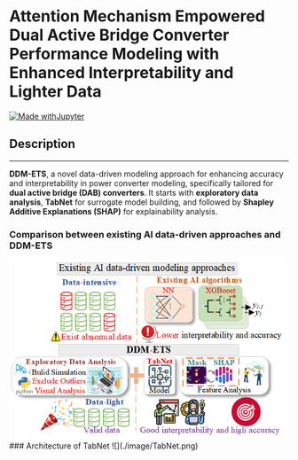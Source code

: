 # Attention Mechanism Empowered Dual Active Bridge Converter Performance Modeling with Enhanced Interpretability and Lighter Data
[![Made withJupyter](https://img.shields.io/badge/Made%20with-Jupyter-orange?style=for-the-badge&logo=Jupyter)](https://jupyter.org/try)
## Description
***
**DDM-ETS**, a novel data-driven modeling approach for enhancing accuracy and interpretability in power converter modeling, specifically tailored for **dual active bridge (DAB) converters**. It starts with **exploratory data analysis**, **TabNet** for surrogate model building, and followed by **Shapley Additive Explanations (SHAP)** for explainability analysis.

### Comparison between existing AI data-driven approaches and DDM-ETS
<div align="center">
  <img src="./image/DDM-ETS.png" alt="TabNet">
</div>
### Architecture of TabNet
![](./image/TabNet.png)
